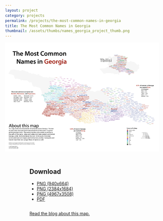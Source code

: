```yaml
---
layout: project
category: projects
permalink: /projects/the-most-common-names-in-georgia
title: The Most Common Names in Georgia
thumbnail: /assets/thumbs/names_georgia_project_thumb.png
---
```



<img src="/assets/images/georgia_name_map/Georgia_Name_Map_web.png" width="940" style="margin-top:0px;">

<div style="margin-left: 80px; margin-top: 50px;">
<h2>Download</h2>
<ul>
	<li><a href="/assets/images/georgia_name_map/Georgia_Name_Map_web.png" target="blank">PNG (940x664)</a></li>
	<li><a href="/assets/images/georgia_name_map/Georgia_Name_Map_medium.png" target="blank">PNG (2384x1684)</a></li>
	<li><a href="/assets/images/georgia_name_map/Georgia_Name_Map_big.png" target="blank">PNG (4967x3508)</a></li>
	<li><a href="/assets/images/georgia_name_map/Georgia_Name_Map.pdf" target="blank">PDF</a></li>
</ul>

<div style="margin-top: 30px; margin-left: 0px;">
	<a href="{{ site.baseurl }}/blog/the_most_common_names_in_georgia/">Read the blog about this map.</a>
</div>

</div>